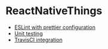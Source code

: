 # ReactNativeThings

- [ESLint with prettier configuration](CONFIGURE-ESLINT.md)
- [Unit testing](UNIT-TEST.md)
- [TravisCI integration](CI-INTEGRATION-TRAVIS.md)
